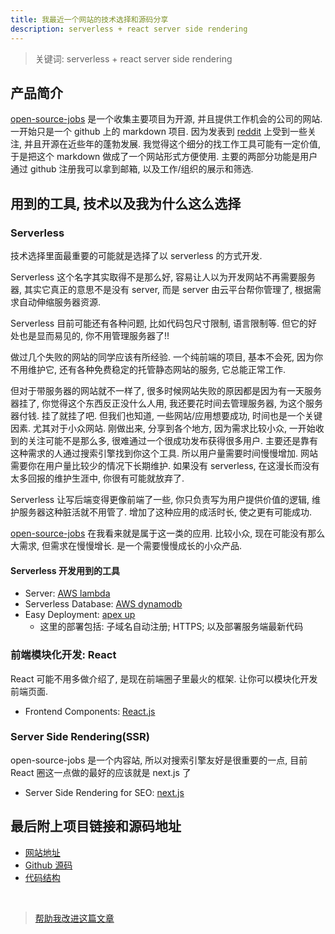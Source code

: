 ```yaml
---
title: 我最近一个网站的技术选择和源码分享
description: serverless + react server side rendering
---
```


> 关键词: serverless + react server side rendering

## 产品简介

[open-source-jobs](https://github.com/t9tio/open-source-jobs) 是一个收集主要项目为开源, 并且提供工作机会的公司的网站. 一开始只是一个 github 上的 markdown 项目. 因为发表到 [reddit](https://www.reddit.com/r/programming/comments/b44hm5/a_list_of_jobs_whose_major_responsibility_is/?utm_source=share&utm_medium=web2x) 上受到一些关注, 并且开源在近些年的蓬勃发展. 我觉得这个细分的找工作工具可能有一定价值, 于是把这个 markdown 做成了一个网站形式方便使用. 主要的两部分功能是用户通过 github 注册我可以拿到邮箱, 以及工作/组织的展示和筛选.

## 用到的工具, 技术以及我为什么这么选择

### Serverless

技术选择里面最重要的可能就是选择了以 serverless 的方式开发. 

Serverless 这个名字其实取得不是那么好, 容易让人以为开发网站不再需要服务器, 其实它真正的意思不是没有 server, 而是 server 由云平台帮你管理了, 根据需求自动伸缩服务器资源. 

Serverless 目前可能还有各种问题, 比如代码包尺寸限制, 语言限制等. 但它的好处也是显而易见的, 你不用管理服务器了!! 

做过几个失败的网站的同学应该有所经验. 一个纯前端的项目, 基本不会死, 因为你不用维护它, 还有各种免费稳定的托管静态网站的服务, 它总能正常工作. 

但对于带服务器的网站就不一样了, 很多时候网站失败的原因都是因为有一天服务器挂了, 你觉得这个东西反正没什么人用, 我还要花时间去管理服务器, 为这个服务器付钱. 挂了就挂了吧. 但我们也知道, 一些网站/应用想要成功, 时间也是一个关键因素. 尤其对于小众网站. 刚做出来, 分享到各个地方, 因为需求比较小众, 一开始收到的关注可能不是那么多, 很难通过一个很成功发布获得很多用户. 主要还是靠有这种需求的人通过搜索引擎找到你这个工具. 所以用户量需要时间慢慢增加. 网站需要你在用户量比较少的情况下长期维护. 如果没有 serverless, 在这漫长而没有太多回报的维护生涯中, 你很有可能就放弃了. 

Serverless 让写后端变得更像前端了一些, 你只负责写为用户提供价值的逻辑, 维护服务器这种脏活就不用管了. 增加了这种应用的成活时长, 使之更有可能成功.

[open-source-jobs](https://github.com/t9tio/open-source-jobs) 在我看来就是属于这一类的应用. 比较小众, 现在可能没有那么大需求, 但需求在慢慢增长. 是一个需要慢慢成长的小众产品.

#### Serverless 开发用到的工具

- Server: [AWS lambda](https://aws.amazon.com/lambda/)
- Serverless Database: [AWS dynamodb](https://aws.amazon.com/dynamodb/)
- Easy Deployment: [apex up](https://github.com/apex/up)
  - 这里的部署包括: 子域名自动注册; HTTPS; 以及部署服务端最新代码

### 前端模块化开发: React

React 可能不用多做介绍了, 是现在前端圈子里最火的框架. 让你可以模块化开发前端页面. 

- Frontend Components: [React.js](https://reactjs.org/)

### Server Side Rendering(SSR)

open-source-jobs 是一个内容站, 所以对搜索引擎友好是很重要的一点, 目前 React 圈这一点做的最好的应该就是 next.js 了

- Server Side Rendering for SEO: [next.js](https://github.com/zeit/next.js/)

## 最后附上项目链接和源码地址

- [网站地址](https://oo.t9t.io)
- [Github 源码](https://github.com/t9tio/open-source-jobs)
- [代码结构](https://github.com/t9tio/open-source-jobs#folder-structure)

<br/>

> [帮助我改进这篇文章](https://github.com/t9tio/blog/blob/master/source/_posts/tech-stack-of-open-source-jobs.md)
